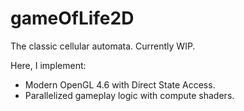 # gameOfLife2D

The classic cellular automata. Currently WIP.

Here, I implement:

- Modern OpenGL 4.6 with Direct State Access.
- Parallelized gameplay logic with compute shaders.
